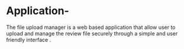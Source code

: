 # Application-
The file upload manager is a web based application that allow user to upload and manage the review file securely through a simple and user friendly interface .
